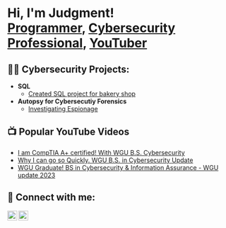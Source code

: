 <h1>Hi, I'm Judgment! <br/><a href="http://github.com/TheBestNinja">Programmer</a>, <a href="https://www.linkedin.com/in/judgmentsmith/">Cybersecurity Professional</a>, <a href="https://www.youtube.com/@T-rexdestructions">YouTuber</a></h1>

<h2>👨‍💻 Cybersecurity Projects:</h2>

- <b>SQL</b>
  - [Created SQL project for bakery shop](https://github.com/TheBestNinja/SQL-project-for-school)
- <b>Autopsy for Cybersecutiy Forensics</b>
  - [Investigating Espionage](https://github.com/TheBestNinja/Cybersecurity-Forensics-project/blob/main/README.md) 

<h2>📺 Popular YouTube Videos</h2>

- [I am CompTIA A+ certified! With WGU B.S. Cybersecurity](https://youtu.be/sZiD3GZSPe0)
- [Why I can go so Quickly. WGU B.S. in Cybersecurity Update](https://youtu.be/MdgFjN3mP7A)
- [WGU Graduate! BS in Cybersecurity & Information Assurance - WGU update 2023](https://youtu.be/CgpKnKPtVVc)


<h2> 🤳 Connect with me:</h2>

[<img align="left" alt="JoshMadakor | YouTube" width="22px" src="https://cdn.jsdelivr.net/npm/simple-icons@v3/icons/youtube.svg" />][youtube]
[<img align="left" alt="JoshMadakor | LinkedIn" width="22px" src="https://cdn.jsdelivr.net/npm/simple-icons@v3/icons/linkedin.svg" />][linkedin]

[youtube]: https://www.youtube.com/@T-rexdestructions
[linkedin]: https://www.linkedin.com/in/judgmentsmith

<!--
**joshmadakor1/joshmadakor1** is a ✨ _special_ ✨ repository because its `README.md` (this file) appears on your GitHub profile.

Here are some ideas to get you started:

- 🔭 I’m currently working on ...
- 🌱 I’m currently learning ...
- 👯 I’m looking to collaborate on ...
- 🤔 I’m looking for help with ...
- 💬 Ask me about WGU or ChatGPT3
- 📫 How to reach me: ...
- ⚡ Fun facts: I was homeschooled and got my Bachelor in Cybersecurity at 19 years old. I'm the oldest of 7 boys.
-->
